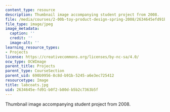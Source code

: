 ```yaml
---
content_type: resource
description: Thumbnail image accompanying student project from 2008.
file: /media/courses/2-00b-toy-product-design-spring-2008/2634645efd91b0f2b80db5b2c7363b5f_labcoats.jpg
file_type: image/jpeg
image_metadata:
  caption: ''
  credit: ''
  image-alt: ''
learning_resource_types:
- Projects
license: https://creativecommons.org/licenses/by-nc-sa/4.0/
ocw_type: OCWImage
parent_title: Projects
parent_type: CourseSection
parent_uid: 690b9956-8c8d-b91b-5245-a6e3ec725412
resourcetype: Image
title: labcoats.jpg
uid: 2634645e-fd91-b0f2-b80d-b5b2c7363b5f
---
```

Thumbnail image accompanying student project from 2008.